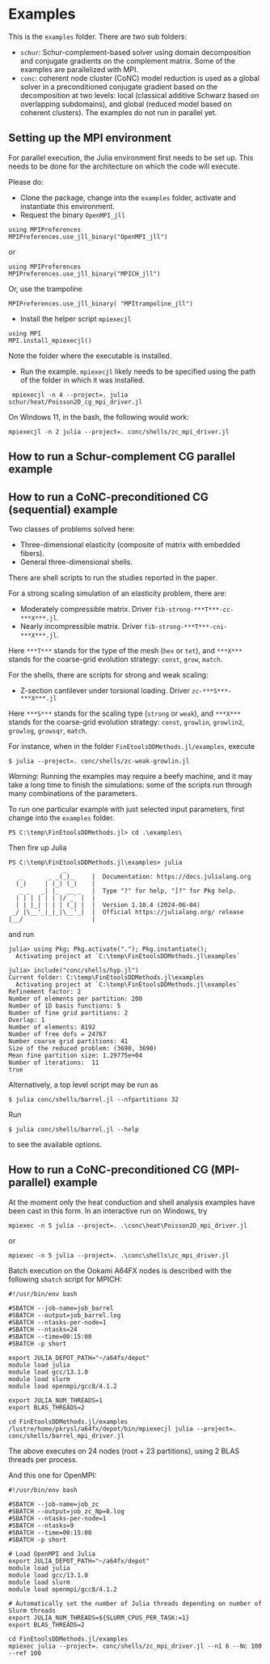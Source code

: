 # Examples

This is the `examples` folder.
There are two sub folders: 
- `schur`: Schur-complement-based solver using domain decomposition and conjugate gradients
on the complement matrix. Some of the examples are parallelized with MPI.
- `conc`: coherent node cluster (CoNC) model reduction is used as a global solver in a preconditioned conjugate gradient based on the decomposition at two levels:
local (classical additive Schwarz based on overlapping subdomains), and global (reduced model based on coherent clusters). The examples do not run in parallel yet.

## Setting up the MPI environment

For parallel execution, the Julia environment first needs to be set up.
This needs to be done for the architecture on which the code will execute.

Please do:

- Clone the package, change into the `examples` folder, activate and instantiate this environment.
- Request the binary `OpenMPI_jll`
```
using MPIPreferences
MPIPreferences.use_jll_binary("OpenMPI_jll")
```
or
```
using MPIPreferences
MPIPreferences.use_jll_binary("MPICH_jll")
```
Or, use the trampoline
```
MPIPreferences.use_jll_binary( "MPItrampoline_jll")
```
- Install the helper script `mpiexecjl`
```
using MPI
MPI.install_mpiexecjl()
```
Note the folder where the executable is installed.
- Run the example. `mpiexecjl` likely needs to be specified using the path of the folder in which it was installed.
```
 mpiexecjl -n 4 --project=. julia schur/heat/Poisson2D_cg_mpi_driver.jl
```

On Windows 11, in the bash, the following would work:
```
mpiexecjl -n 2 julia --project=. conc/shells/zc_mpi_driver.jl 
```


## How to run a Schur-complement CG parallel example


## How to run a CoNC-preconditioned CG (sequential) example

Two classes of problems solved here:
- Three-dimensional elasticity (composite of matrix with embedded fibers).
- General three-dimensional shells.

There are shell scripts to run the studies reported in the paper.

For a strong scaling simulation of an elasticity problem, there are:
- Moderately compressible matrix. Driver `fib-strong-***T***-cc-***X***.jl`.
- Nearly incompressible matrix. Driver `fib-strong-***T***-cni-***X***.jl`.


Here `***T***` stands for the type of the mesh (`hex` or `tet`), and `***X***`
stands for the coarse-grid evolution strategy: `const`, `grow`, `match`.

For the shells, there are scripts for strong and weak scaling:

- Z-section cantilever under torsional loading. Driver `zc-***S***-***X***.jl`

Here `***S***` stands for the scaling type (`strong` or `weak`), 
and `***X***`
stands for the coarse-grid evolution strategy: `const`, `growlin`, `growlin2`, `growlog`, `growsqr`, `match`.


For instance, when in the folder `FinEtoolsDDMethods.jl/examples`, execute
```
$ julia --project=. conc/shells/zc-weak-growlin.jl
```

*Warning*: Running the examples may require a beefy machine,
and it may take a long time to finish the simulations: some of the scripts run through many
combinations of the parameters.

To run one particular example with just selected input parameters, first change into the `examples` folder.
```
PS C:\temp\FinEtoolsDDMethods.jl> cd .\examples\
```
Then fire up Julia 
```
PS C:\temp\FinEtoolsDDMethods.jl\examples> julia
               _
   _       _ _(_)_     |  Documentation: https://docs.julialang.org
  (_)     | (_) (_)    |
   _ _   _| |_  __ _   |  Type "?" for help, "]?" for Pkg help.
  | | | | | | |/ _` |  |
  | | |_| | | | (_| |  |  Version 1.10.4 (2024-06-04)
 _/ |\__'_|_|_|\__'_|  |  Official https://julialang.org/ release
|__/                   |
```
and run
```
julia> using Pkg; Pkg.activate("."); Pkg.instantiate();
  Activating project at `C:\temp\FinEtoolsDDMethods.jl\examples`

julia> include("conc/shells/hyp.jl")
Current folder: C:\temp\FinEtoolsDDMethods.jl\examples
  Activating project at `C:\temp\FinEtoolsDDMethods.jl\examples`
Refinement factor: 2
Number of elements per partition: 200
Number of 1D basis functions: 5
Number of fine grid partitions: 2
Overlap: 1
Number of elements: 8192
Number of free dofs = 24767
Number coarse grid partitions: 41
Size of the reduced problem: (3690, 3690)
Mean fine partition size: 1.29775e+04
Number of iterations:  11
true
```

Alternatively, a top level script may be run as
```
$ julia conc/shells/barrel.jl --nfpartitions 32
```
Run
```
$ julia conc/shells/barrel.jl --help
```
to see the available options.

## How to run a CoNC-preconditioned CG (MPI-parallel) example

At the moment only the heat conduction and shell analysis examples have been cast in this form. In an interactive run on Windows, try
```
mpiexec -n 5 julia --project=. .\conc\heat\Poisson2D_mpi_driver.jl
```
or
```
mpiexec -n 5 julia --project=. .\conc\shells\zc_mpi_driver.jl
```

Batch execution on the Ookami A64FX nodes is described with the following `sbatch` script
for MPICH:
```
#!/usr/bin/env bash

#SBATCH --job-name=job_barrel
#SBATCH --output=job_barrel.log
#SBATCH --ntasks-per-node=1
#SBATCH --ntasks=24
#SBATCH --time=00:15:00
#SBATCH -p short

export JULIA_DEPOT_PATH="~/a64fx/depot"
module load julia
module load gcc/13.1.0
module load slurm
module load openmpi/gcc8/4.1.2

export JULIA_NUM_THREADS=1
export BLAS_THREADS=2

cd FinEtoolsDDMethods.jl/examples
/lustre/home/pkrysl/a64fx/depot/bin/mpiexecjl julia --project=. conc/shells/barrel_mpi_driver.jl
```
The above executes on 24 nodes (root + 23 partitions), using 2 BLAS threads per process.

And this one for OpenMPI:
```
#!/usr/bin/env bash

#SBATCH --job-name=job_zc
#SBATCH --output=job_zc_Np=8.log
#SBATCH --ntasks-per-node=1
#SBATCH --ntasks=9
#SBATCH --time=00:15:00
#SBATCH -p short

# Load OpenMPI and Julia
export JULIA_DEPOT_PATH="~/a64fx/depot"
module load julia
module load gcc/13.1.0
module load slurm
module load openmpi/gcc8/4.1.2

# Automatically set the number of Julia threads depending on number of Slurm threads
export JULIA_NUM_THREADS=${SLURM_CPUS_PER_TASK:=1}
export BLAS_THREADS=2

cd FinEtoolsDDMethods.jl/examples
mpiexec julia --project=. conc/shells/zc_mpi_driver.jl --n1 6 --Nc 100 --ref 100
```